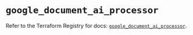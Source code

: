 # `google_document_ai_processor`

Refer to the Terraform Registry for docs: [`google_document_ai_processor`](https://registry.terraform.io/providers/hashicorp/google/6.37.0/docs/resources/document_ai_processor).
